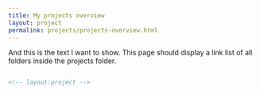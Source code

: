 ```yaml
---
title: My projects overview
layout: project
permalink: projects/projects-overview.html
---
```

And this is the text I want to show. 
This page should display a link list of all folders inside the projects folder.

<!-- ToDo: 
Create overview layout
 -->


```html

<!-- layout:project -->

```
